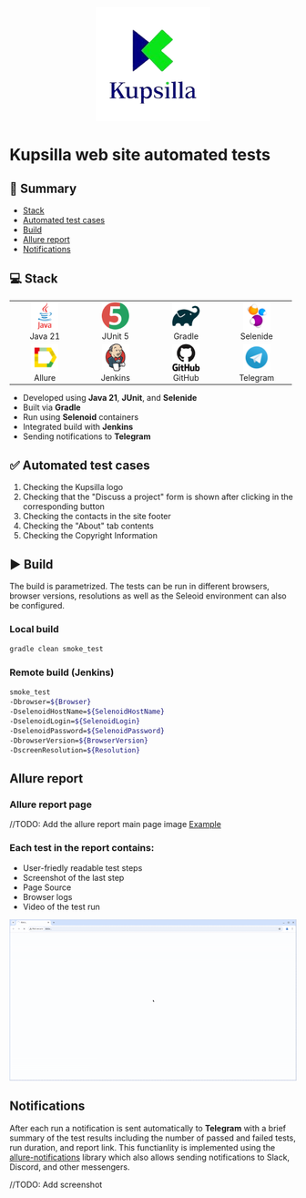 <p align="center">
  <a href="https://kupsilla.com/" target="_blank">
    <img src="readmemedia/KupsillaLogo.png" width="200" alt="Kupsilla Logo">
  </a>
</p>

# Kupsilla web site automated tests

## 📜 Summary
- [Stack](#-stack)
- [Automated test cases](#-automated-test-cases)
- [Build](#-build)
- [Allure report](#-allure-report)
- [Notifications](#-notifications)

  
## 💻 Stack

<div align="center">
  <table>
    <tr>
      <!-- Первая строка -->
      <td align="center" width="110">
        <a href="https://www.java.com" target="_blank">
          <img src="readmemedia/java-original-wordmark.svg" width="48" height="48" alt="Java" />
        </a>
        <br>Java 21
      </td>
      <td align="center" width="110">
        <a href="https://junit.org/junit5/" target="_blank">
          <img src="readmemedia/junit-original.svg" width="48" height="48" alt="JUnit 5" />
        </a>
        <br>JUnit 5
      </td>
      <td align="center" width="110">
        <a href="https://gradle.org/" target="_blank">
          <img src="readmemedia/gradle-original.svg" width="48" height="48" alt="Gradle" />
        </a>
        <br>Gradle
      </td>
      <td align="center" width="110">
        <a href="https://selenide.org/" target="_blank">
          <img src="readmemedia\Selenide.svg" width="48" height="48" alt="Selenide" />
        </a>
        <br>Selenide
      </td>
    </tr>
    <tr>
      <!-- Вторая строка -->
      </td>
      <td align="center" width="110">
        <a href="https://docs.qameta.io/allure/" target="_blank">
          <img src="readmemedia/Allure.svg" width="48" height="48" alt="Allure" />
        </a>
        <br>Allure
      </td>
      <td align="center" width="110">
        <a href="https://www.jenkins.io/" target="_blank">
          <img src="readmemedia/jenkins-original.svg" width="48" height="48" alt="Jenkins" />
        </a>
        <br>Jenkins
      </td>
      <td align="center" width="110">
        <a href="https://github.com/" target="_blank">
          <img src="readmemedia/github-original-wordmark.svg" width="48" height="48" alt="GitHub" />
        </a>
        <br>GitHub
      </td>
      <td align="center" width="110">
        <a href="https://web.telegram.org/" target="_blank">
          <img src="readmemedia/Telegram.svg" width="48" height="48" alt="Telegram" />
        </a>
        <br>Telegram
      </td>
    </tr>
  </table>
</div>

- Developed using **Java 21**, **JUnit**, and **Selenide**
- Built via **Gradle**
- Run using **Selenoid** containers
- Integrated build with **Jenkins**
- Sending notifications to **Telegram**

## ✅ Automated test cases
1. Checking the Kupsilla logo
2. Checking that the "Discuss a project" form is shown after clicking in the corresponding button
3. Checking the contacts in the site footer
4. Checking the "About" tab contents
5. Checking the Copyright Information

## ▶️ Build

The build is parametrized. The tests can be run in different browsers, browser versions, resolutions as well as the Seleoid environment can also be configured. 


### Local build

```bash
gradle clean smoke_test
```

### Remote build (Jenkins)

```bash
smoke_test
-Dbrowser=${Browser}
-DselenoidHostName=${SelenoidHostName}
-DselenoidLogin=${SelenoidLogin}
-DselenoidPassword=${SelenoidPassword}
-DbrowserVersion=${BrowserVersion}
-DscreenResolution=${Resolution}
```

## Allure report

### Allure report page
//TODO: Add the allure report main page image
[Example]()

### Each test in the report contains:
- User-friedly readable test steps
- Screenshot of the last step
- Page Source
- Browser logs
- Video of the test run
  
<img src="readmemedia/ExampleRunVideo.gif" width="600" alt="Video of the test run">

## Notifications

After each run a notification is sent automatically to **Telegram** with a brief summary of the test results including the number of passed and failed tests, run duration, and report link. This functianlity is implemented using the [allure-notifications](https://github.com/qa-guru/allure-notifications) library which also allows sending notifications to Slack, Discord, and other messengers.

//TODO: Add screenshot
